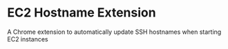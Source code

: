 # EC2 Hostname Extension
A Chrome extension to automatically update SSH hostnames when starting EC2 instances
